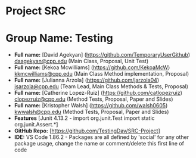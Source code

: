 # Project SRC
# Group Name: Testing
- **Full name:** [David Agekyan] (https://github.com/TemporaryUserGithub) daagekyan@cpp.edu (Main Class, Proposal, Unit Test)
- **Full name:** [Kekoa Mcwilliams] (https://github.com/KekoaMcW) kkmcwilliams@cpp.edu (Main Class Method implementation, Proposal)
- **Full name:** [Julianna Arzola] (https://github.com/jarzola04) jsarzola@cpp.edu (Team Lead, Main Class Methods & Tests, Proposal)
- **Full name:** [Catherine Lopez-Ruiz] (https://github.com/catlopezruiz) clopezruiz@cpp.edu (Method Tests, Proposal, Paper and Slides)
- **Full name:** [Kristopher Walsh] (https://github.com/walsh0605) kwwalsh@cpp.edu (Method Tests, Proposal, Paper and Slides)
- **Features** [Junit 4.13.2 - import org.junit.Test import static org.junit.Assert.*] 
- **GitHub Repo:** [https://github.com/TestingDav/SRC-Project] 
- **IDE:** VS Code 1.86.2 - Packages are all defined by 'social' for any other package usage, change the name or comment/delete this first line of code

